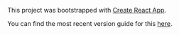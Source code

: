 This project was bootstrapped with [Create React App](https://github.com/facebookincubator/create-react-app).

You can find the most recent version guide for this [here](https://github.com/facebookincubator/create-react-app/blob/master/packages/react-scripts/template/README.md).
